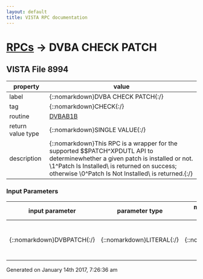 ```yaml
---
layout: default
title: VISTA RPC documentation
---
```




# [RPCs](TableOfContent.md) &#8594; DVBA CHECK PATCH 


 ## VISTA File 8994
 property | value 
--- | --- 
 label | {::nomarkdown}DVBA CHECK PATCH{:/}
 tag | {::nomarkdown}CHECK{:/}
 routine | [DVBAB1B](http://code.osehra.org/dox/Routine_DVBAB1B_source.html)
 return value type | {::nomarkdown}SINGLE VALUE{:/}
 description | {::nomarkdown}This RPC is a wrapper for the supported $$PATCH^XPDUTL API to determinewhether a given patch is installed or not.  \1^Patch Is Installed\ is returned on success; otherwise \0^Patch Is Not Installed\ is returned.{:/}

### Input Parameters

| input parameter | parameter type | maximum data length | required | description | 
| --- | --- | --- | --- | --- | 
| {::nomarkdown}DVBPATCH{:/} | {::nomarkdown}LITERAL{:/} | {::nomarkdown}20{:/} | {::nomarkdown}true{:/} | {::nomarkdown}This parameter contains the patch designation (ex. DVBA*2.7*142).{:/} | 




 Generated on January 14th 2017, 7:26:36 am